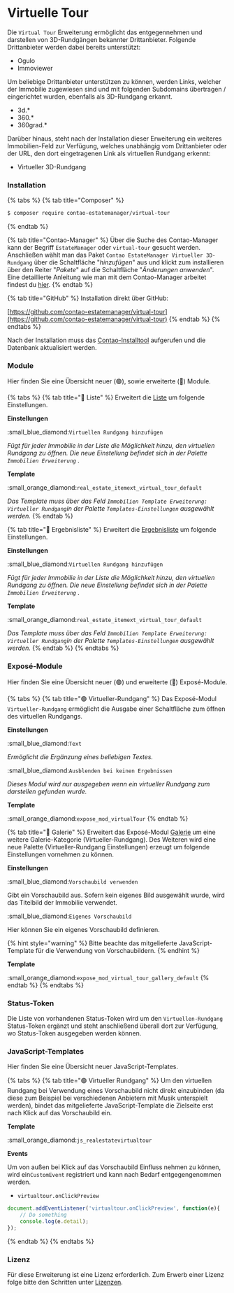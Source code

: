 # Virtuelle Tour

Die `Virtual Tour` Erweiterung ermöglicht das entgegennehmen und darstellen von 3D-Rundgängen bekannter Drittanbieter. Folgende Drittanbieter werden dabei bereits unterstützt:

* Ogulo
* Immoviewer

Um beliebige Drittanbieter unterstützen zu können, werden Links, welcher der Immobilie zugewiesen sind und mit folgenden Subdomains übertragen / eingerichtet wurden, ebenfalls als 3D-Rundgang erkannt.

* 3d.\*
* 360.\*
* 360grad.\*

Darüber hinaus, steht nach der Installation dieser Erweiterung ein weiteres Immobilien-Feld zur Verfügung, welches unabhängig vom Drittanbieter oder der URL, den dort eingetragenen Link als virtuellen Rundgang erkennt:

* Virtueller 3D-Rundgang

### Installation

{% tabs %}
{% tab title="Composer" %}
```bash
$ composer require contao-estatemanager/virtual-tour
```
{% endtab %}

{% tab title="Contao-Manager" %}
Über die Suche des Contao-Manager kann der Begriff `EstateManager` oder `virtual-tour` gesucht werden. Anschließen wählt man das Paket `Contao EstateManager Virtueller 3D-Rundgang` über die Schaltfläche "_hinzufügen_" aus und klickt zum installieren über den Reiter "_Pakete_" auf die Schaltfläche "_Änderungen anwenden_". Eine detaillierte Anleitung wie man mit dem Contao-Manager arbeitet findest du [hier](https://docs.contao.org/manual/de/installation/erweiterungen-installieren/).
{% endtab %}

{% tab title="GitHub" %}
Installation direkt über GitHub:

[https://github.com/contao-estatemanager/virtual-tour](https://github.com/contao-estatemanager/virtual-tour)
{% endtab %}
{% endtabs %}

Nach der Installation muss das [Contao-Installtool](https://docs.contao.org/manual/de/installation/contao-installtool/) aufgerufen und die Datenbank aktualisiert werden.&#x20;

### Module

Hier finden Sie eine Übersicht neuer (🟢), sowie erweiterte (🔵) Module.

{% tabs %}
{% tab title="🔵 Liste" %}
Erweitert die [Liste](../../installation-konfiguration/frontend-konfiguration/module/liste.md) um folgende Einstellungen.

**Einstellungen**

:small\_blue\_diamond:`Virtuellen Rundgang hinzufügen`

_Fügt für jeder Immobilie in der Liste die Möglichkeit hinzu, den virtuellen Rundgang zu öffnen. Die neue Einstellung befindet sich in der Palette `Immobilien Erweiterung` ._

**Template**

:small\_orange\_diamond:`real_estate_itemext_virtual_tour_default`

_Das Template muss über das Feld `Immobilien Template Erweiterung: Virtueller Rundgang`in der Palette `Templates-Einstellungen` ausgewählt werden._
{% endtab %}

{% tab title="🔵 Ergebnisliste" %}
Erweitert die [Ergebnisliste](../../installation-konfiguration/frontend-konfiguration/module/ergebnisliste.md) um folgende Einstellungen.

**Einstellungen**

:small\_blue\_diamond:`Virtuellen Rundgang hinzufügen`

_Fügt für jeder Immobilie in der Liste die Möglichkeit hinzu, den virtuellen Rundgang zu öffnen. Die neue Einstellung befindet sich in der Palette `Immobilien Erweiterung` ._

**Template**

:small\_orange\_diamond:`real_estate_itemext_virtual_tour_default`

_Das Template muss über das Feld `Immobilien Template Erweiterung: Virtueller Rundgang`in der Palette `Templates-Einstellungen` ausgewählt werden._
{% endtab %}
{% endtabs %}

### Exposé-Module

Hier finden Sie eine Übersicht neuer (🟢) und erweiterte (🔵) Exposé-Module.

{% tabs %}
{% tab title="🟢 Virtueller-Rundgang" %}
Das Exposé-Modul `Virtueller-Rundgang` ermöglicht die Ausgabe einer Schaltfläche zum öffnen des virtuellen Rundgangs.

**Einstellungen**

:small\_blue\_diamond:`Text`

_Ermöglicht die Ergänzung eines beliebigen Textes._

:small\_blue\_diamond:`Ausblenden bei keinen Ergebnissen`

_Dieses Modul wird nur ausgegeben wenn ein virtueller Rundgang zum darstellen gefunden wurde._

**Template**

:small\_orange\_diamond:`expose_mod_virtualTour`
{% endtab %}

{% tab title="🔵 Galerie" %}
Erweitert das Exposé-Modul [Galerie](../../installation-konfiguration/backend-konfiguration/expose-module/galerie.md) um eine weitere Galerie-Kategorie (Virtueller-Rundgang). Des Weiteren wird eine neue Palette (Virtueller-Rundgang Einstellungen) erzeugt um folgende Einstellungen vornehmen zu können.

**Einstellungen**

:small\_blue\_diamond:`Vorschaubild verwenden`

Gibt ein Vorschaubild aus. Sofern kein eigenes Bild ausgewählt wurde, wird das Titelbild der Immobilie verwendet.

:small\_blue\_diamond:`Eigenes Vorschaubild`

Hier können Sie ein eigenes Vorschaubild definieren.

{% hint style="warning" %}
Bitte beachte das mitgelieferte JavaScript-Template für die Verwendung von Vorschaubildern.
{% endhint %}

**Template**

:small\_orange\_diamond:`expose_mod_virtual_tour_gallery_default`
{% endtab %}
{% endtabs %}

### Status-Token

Die Liste von vorhandenen Status-Token wird um den `Virtuellen-Rundgang` Status-Token ergänzt und steht anschließend überall dort zur Verfügung, wo Status-Token ausgegeben werden können.

### JavaScript-Templates

Hier finden Sie eine Übersicht neuer JavaScript-Templates.

{% tabs %}
{% tab title="🟢 Virtueller Rundgang" %}
Um den virtuellen Rundgang bei Verwendung eines Vorschaubild nicht direkt einzubinden (da diese zum Beispiel bei verschiedenen Anbietern mit Musik unterspielt werden), bindet das mitgelieferte JavaScript-Template die Zielseite erst nach Klick auf das Vorschaubild ein.

**Template**

:small\_orange\_diamond:`js_realestatevirtualtour`

**Events**

Um von außen bei Klick auf das Vorschaubild Einfluss nehmen zu können, wird ein`CustomEvent` registriert und kann nach Bedarf entgegengenommen werden.

* `virtualtour.onClickPreview`

```javascript
document.addEventListener('virtualtour.onClickPreview', function(e){
    // Do something
    console.log(e.detail);
});
```
{% endtab %}
{% endtabs %}

### Lizenz

Für diese Erweiterung ist eine Lizenz erforderlich. Zum Erwerb einer Lizenz folge bitte den Schritten unter [Lizenzen](../lizenzen.md).
